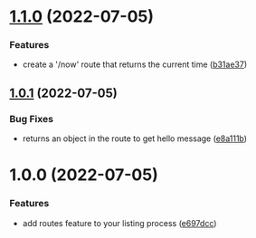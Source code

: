 # [1.1.0](https://github.com/danielhessell/clean-architecture-nestjs/compare/v1.0.1...v1.1.0) (2022-07-05)


### Features

* create a '/now' route that returns the current time ([b31ae37](https://github.com/danielhessell/clean-architecture-nestjs/commit/b31ae3790f589164165fb7a3ea496109994606ec))

## [1.0.1](https://github.com/danielhessell/clean-architecture-nestjs/compare/v1.0.0...v1.0.1) (2022-07-05)


### Bug Fixes

* returns an object in the route to get hello message ([e8a111b](https://github.com/danielhessell/clean-architecture-nestjs/commit/e8a111b8f140ebc98853a8aac8cb258f9fd04b18))

# 1.0.0 (2022-07-05)


### Features

* add routes feature to your listing process ([e697dcc](https://github.com/danielhessell/clean-architecture-nestjs/commit/e697dccba56fb7edb8eca5361c992cec87d14719))

